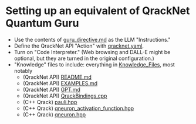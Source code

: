 # Setting up an equivalent of QrackNet Quantum Guru

- Use the contents of [guru_directive.md](https://github.com/vm6502q/qrack.net/blob/main/api/guru_directive.md) as the LLM "Instructions."
- Define the QrackNet API "Action" with [qracknet.yaml](https://github.com/vm6502q/qrack.net/blob/main/api/qracknet.yaml).
- Turn on "Code Interpreter." (Web browsing and DALL-E might be optional, but they are turned in the original configuration.)
- "Knowledge" files to include: everything in [Knowledge_Files](https://github.com/vm6502q/qracknet-quantum-guru/tree/master/Knowledge_files), most notably
    - (QrackNet API) [README.md](https://github.com/vm6502q/qrack.net/blob/main/api/README.md)
    - (QrackNet API) [EXAMPLES.md](https://github.com/vm6502q/qrack.net/blob/main/api/EXAMPLES.md)
    - (QrackNet API) [GPT.md](https://github.com/vm6502q/qrack.net/blob/main/api/GPT.md)
    - (QrackNet API) [QrackBindings.cpp](https://github.com/vm6502q/qrack.net/blob/main/api/bindings/QrackBindings.cpp)
    - (C++ Qrack) [pauli.hpp](https://github.com/unitaryfund/qrack/blob/main/include/common/pauli.hpp)
    - (C++ Qrack) [qneuron_activation_function.hpp](https://github.com/unitaryfund/qrack/blob/main/include/common/qneuron_activation_function.hpp)
    - (C++ Qrack) [qneuron.hpp](https://github.com/unitaryfund/qrack/blob/main/include/qneuron.hpp)
